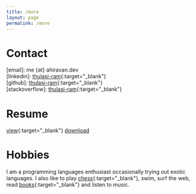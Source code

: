 ```yaml
---
title: /more
layout: page
permalink: /more
---
```


# Contact

\[email\]: me {at} ahiravan.dev  
\[linkedin\]: [thulasi-ram](https://www.linkedin.com/in/thulasi-ram/){:target="_blank"}  
\[github\]: [thulasi-ram](https://github.com/thulasi-ram){:target="_blank"}  
\[stackoverflow\]: [thulasi-ram](https://stackoverflow.com/users/6323666/thulasi-ram){:target="_blank"}


# Resume
[view](/resume){:target="_blank"}   [download](https://docs.google.com/document/d/19U1NSPc4tTiaVzpPasZLVVWPzhY13PPFXWlBGOop7sE/export?format=pdf)


# Hobbies
I am a programming languages enthusiast occasionally trying out exotic languages. I also like to play [chess](https://lichess.org/@/thulasi503){:target="_blank"}, swim, surf the web, read [books](https://www.goodreads.com/thulasi-ram){:target="_blank"} and listen to music.